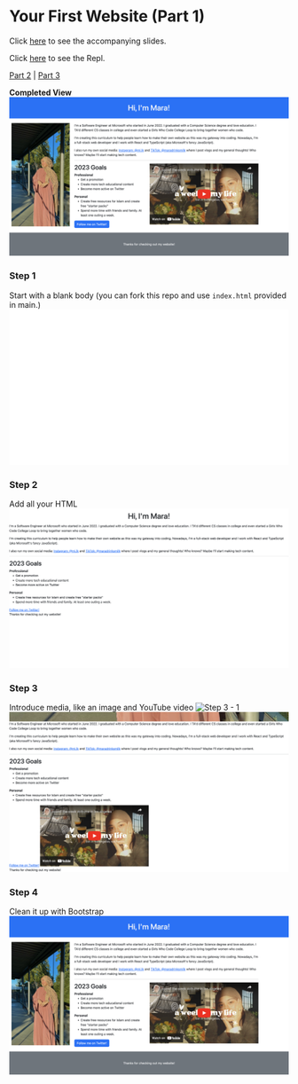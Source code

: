 # Your First Website (Part 1)
Click [here](https://www.canva.com/design/DAFVdACYRhk/e_bRAfxumAsTqf5L7A9qXg/view?website#4) to see the accompanying slides.

Click [here](https://replit.com/@maralihart/YFW1?v=1) to see the Repl.

[Part 2](https://github.com/maralihart/YFW2) |
[Part 3](https://github.com/maralihart/YFW3)

**Completed View**
![Completed](step4.png)

### Step 1
Start with a blank body (you can fork this repo and use `index.html` provided in main.)
![Step 1](step1.png)
### Step 2
Add all your HTML
![Step 2](step2.png)
### Step 3
Introduce media, like an image and YouTube video
![Step 3 - 1](step3-1.png)
![Step 3 - 2](step3-2.png)
### Step 4
Clean it up with Bootstrap
![Step 4](step4.png)
